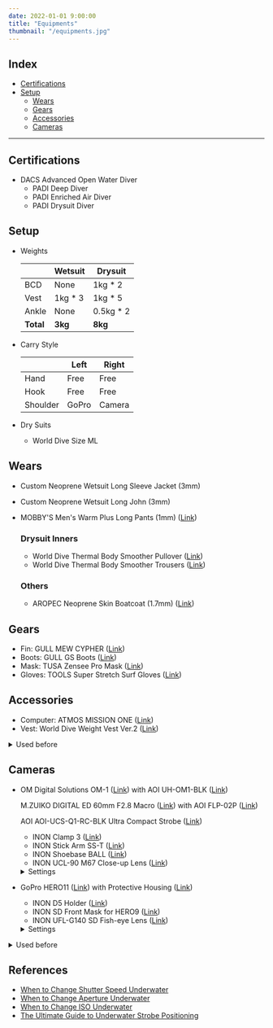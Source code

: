 ```yaml
---
date: 2022-01-01 9:00:00
title: "Equipments"
thumbnail: "/equipments.jpg"
---
```


## Index

- [Certifications](#certifications)
- [Setup](#setup)
  - [Wears](#wears)
  - [Gears](#gears)
  - [Accessories](#accessories)
  - [Cameras](#cameras)

---

<h2 id="certifications">Certifications</h2>

- DACS Advanced Open Water Diver
  - PADI Deep Diver
  - PADI Enriched Air Diver
  - PADI Drysuit Diver

<h2 id="setup">Setup</h2>

- Weights

  |           | Wetsuit  | Drysuit    |
  | --------- | -------- | ---------- |
  | BCD       | None     | 1kg \* 2   |
  | Vest      | 1kg \* 3 | 1kg \* 5   |
  | Ankle     | None     | 0.5kg \* 2 |
  | **Total** | **3kg**  | **8kg**    |

- Carry Style

  |          | Left  | Right  |
  | -------- | ----- | ------ |
  | Hand     | Free  | Free   |
  | Hook     | Free  | Free   |
  | Shoulder | GoPro | Camera |

- Dry Suits

  - World Dive Size ML

<h2 id="wears">Wears</h2>

- Custom Neoprene Wetsuit Long Sleeve Jacket (3mm)
- Custom Neoprene Wetsuit Long John (3mm)
- MOBBY'S Men's Warm Plus Long Pants (1mm) (<a href="https://www.mobby.co.jp/products/warm_plus_men_lp/">Link</a>)

  ### Drysuit Inners

  - World Dive Thermal Body Smoother Pullover (<a href="https://www.amazon.co.jp/dp/B00EUWJYUG">Link</a>)
  - World Dive Thermal Body Smoother Trousers (<a href="https://www.amazon.co.jp/dp/B00EUWC0ES">Link</a>)

  ### Others

  - AROPEC Neoprene Skin Boatcoat (1.7mm) (<a href="https://item.rakuten.co.jp/aqros/1000237/">Link</a>)

<h2 id="gears">Gears</h2>

- Fin: GULL MEW CYPHER (<a href="https://gull.kinugawa-net.co.jp/products/fins/mewcypher/">Link</a>)
- Boots: GULL GS Boots (<a href="https://gull.kinugawa-net.co.jp/products/boots_gloves/boots/mens/gsboots_m/">Link</a>)
- Mask: TUSA Zensee Pro Mask (<a href="https://tusa.com/us-en/TUSA/Masks/Zensee_Pro_Mask">Link</a>)
- Gloves: TOOLS Super Stretch Surf Gloves (<a href="https://www.amazon.co.jp/dp/B00GCYSAZU">Link</a>)

<h2 id="accessories">Accessories</h2>

- Computer: ATMOS MISSION ONE (<a href="https://www.atmos.app/missionone/">Link</a>)
- Vest: World Dive Weight Vest Ver.2 (<a href="https://www.amazon.co.jp/dp/B00EVEKSZI/">Link</a>)

<details><summary>Used before</summary>

- Light: TOVATEC FUSION 1050 (<a href="https://tovatec.com/collections/lights/products/fus1050">Link</a>)
- Other: TOOLS Magic Heater (<a href="https://www.amazon.co.jp/dp/B00PRM3IAK">Link</a>)

</details>

<h2 id="cameras">Cameras</h2>

- OM Digital Solutions OM-1 (<a href="https://jp.omsystem.com/product/dslr/om-omd/om/om1/spec.html">Link</a>) with AOI UH-OM1-BLK (<a href="http://www.fisheye-jp.com/products/uh-om1-blk.html">Link</a>)

  M.ZUIKO DIGITAL ED 60mm F2.8 Macro (<a href="https://jp.omsystem.com/product/lens/macro/60_28macro/index.html">Link</a>) with AOI FLP-02P (<a href="http://www.fisheye-jp.com/products/flp-02p.html">Link</a>)

  AOI AOI-UCS-Q1-RC-BLK Ultra Compact Strobe (<a href="http://www.fisheye-jp.com/products/ucs_q1_rc.html">Link</a>)

  - INON Clamp 3 (<a href="http://www.inon.co.jp/products/armsystem/components.html">Link</a>)
  - INON Stick Arm SS-T (<a href="https://www.inon.co.jp/products/armsystem/arm.html">Link</a>)
  - INON Shoebase BALL (<a href="http://www.inon.co.jp/products/armsystem/shoebase.html">Link</a>)
  - INON UCL-90 M67 Close-up Lens (<a href="http://www.inon.co.jp/products/lens/ucl90m67/spec.html">Link</a>)

  <details><summary>Settings</summary>

  - **Software**

    - Version: 1.5

  - **Global Settings**

    - Night Live View: On
    - Object Recognition: Bird
    - Buttom Customization:
      - ISO <- Object Recognition
    - White Balance: Auto
    - Flash Optimization: -0.5
    - AF Mode: Continuous AF
    - Shutter Speed: 1/250
    - ISO: 200
    - f</I>/2.8 - 8.0

  - **Shutter Mode: Single**

    - AF Target: Single
    - RC Mode: On

  - **Shutter Mode: Drive**

    - AF Target: Cross
    - RC Mode: Off

      💡 Use Pre flash cancel mode with drive mode

      1. Set shutter mode to single shot
      2. Set the strobe dial to manual
      3. Boot the strobe
      4. Send a flash signal once in single shot
      5. Wait two lights blink blue-blue
      6. Change shutter mode to drive mode

  - **References**

    - [(Japanese: Feb. 2023) OM-1 is the best for underwater photograph](https://jp.omsystem.com/product/dslr/om-omd/om/om1/special/review/shimizu-jun/index.html)
    - [(Japanese: Sep. 2023) Recommended Macro Lenses and Photography Methods](https://oceana.ne.jp/diving/138887)
    - [(Japanese: Nov. 2023) Macro Shooting of Fast Moving Fishes](https://oceana.ne.jp/diving/139707)
    - [(Japanese: Feb. 2024) How to Photograph Nudibranchs: Part 1](https://oceana.ne.jp/diving/diving-equipment/141203)

  </details>

- GoPro HERO11 (<a href="https://gopro.com/en/us/shop/cameras/hero11-black/CHDHX-111-master.html">Link</a>) with Protective Housing (<a href="https://gopro.com/en/us/shop/mounts-accessories/protective-housing-plus-waterproof-case/ADDIV-001.html">Link</a>)

  - INON D5 Holder (<a href="https://www.inon.co.jp/products/armsystem/d5base.html">Link</a>)
  - INON SD Front Mask for HERO9 (<a href="https://www.inon.co.jp/products/gopro/hero/sdfrontmaskhero9.html">Link</a>)
  - INON UFL-G140 SD Fish-eye Lens (<a href="https://www.inon.co.jp/products/gopro/uflg140sd.html">Link</a>)

  <details><summary>Settings</summary>

  - **Software**

    - Version: v2.20

  - **Preferences**

    - Auto Power Off: 1 Min
    - Voice Control: Off
    - GPS: Off
    - Rear Screen Grid: On

  - **Movie Profiles**

    - **Common Parameters**

      HyperSmooth: On
      Scheduled Capture: Off
      Duration: No Limit
      HindSight: Off
      Timer: Off
      Zoom: 1.0x
      Bit Rate: High
      Shutter: Auto
      EV Comp: 0
      White Balance: Auto
      ISO Min: 100
      ISO Max: 400
      Sharpness: Medium
      Color: Natural
      RAW Audito: Off
      Wind: Off

    - **Activity Profile**

      RES / FPS: 1080 / 60
      Lens: SuperView
      10-Bit: N/A

    - **Full Frame Profile**

      RES / FPS: 4K / 60
      Lens: Wide
      10-Bit: On

  - **Photo Profiles**

    - **Linear**

      Lens: Linear
      Output: SuperPhoto
      Scheduled Capture: Off
      Timer: Off
      Zoom: 1.0x
      Shutter: N/A
      EV Comp: N/A
      White Balance: Auto
      ISO Min: N/A
      ISO Max: N/A
      Sharpness: Medium
      Color: Vibrant

  </details>

<details><summary>Used before</summary>

- SONY DSC-RX100M5A (<a href="https://www.sony.jp/cyber-shot/products/DSC-RX100M5A/spec.html">Link</a>) with MPK-URX100A (<a href="https://www.sony.jp/cyber-shot/products/MPK-URX100A/">Link</a>)

  - Software Version: 1.0

  - Defaults

    - f</I>/1.8
    - SP (Shutter Priority) mode

  - Picture Settings

    - File Format: RAW+JPEG
    - JPEG Quality: Fine
    - JPEG Image Size: L (20M)
    - Aspect Ratio: 3:2 (Standard Film)
    - Focus Mode: Continuous AF or DMF (Single-shot AF)
    - Focus Area: Center
    - White Balance: Underwater Auto
    - Flash Mode: Flash Off
    - ISO: AUTO
    - ISO AUTO Min. SS: 1/250 \* Means preventing high ISO
    - AF illuminator: Off
    - Face Prty In Mlti Mtr: Off
    - DRO / Auto HDR: Off
    - Regist. Faces Priority: Off
    - Peaking Display: On \* Active when enabled DMF mode

  - Video Settings

    - File Format: XAVC S HD

  - Setup

    Pwr Save Start Time: 1 Min

- GoPro HERO8 (<a href="https://gopro.com/en/us/shop/cameras/hero8-black/CHDHX-801-master.html">Link</a>) with Protective Housing (<a href="https://gopro.com/en/us/shop/mounts-accessories/hero8-black-protective-housing/AJDIV-001.html">Link</a>)

  - Software Version: 2.51

  - Preferences

    - Voice Control: Off
    - Screen Saver: 1 Min
    - Auto Power Off: 5 Min

  - Standard Profile

    - Resolution: 4K
    - FPS: 60
    - Lens: Wide (Default)
    - HyperSmooth: On (Default)
    - Clips: Off (Default)
    - Bit Rate: High
    - EV Comp: 0
    - White Balance: 6500K
    - ISO Min: 100 (Default)
    - ISO Max: 1600
    - Sharpness: Medium
    - Color: Flat
    - RAW Audio: Off (Default)
    - Wind: Auto (Default)

- Nikon COOLPIX W300 (<a href="https://www.nikon-image.com/products/compact/lineup/w300/spec.html">Link</a>)

  - Software Version: 1.5

  - Picture Settings

    - Resolution: 4608 x 3456

  - Movie Settings

    - RES/FPS: 1080/60p
    - AF Mode: AF-F

  - Setup Menu

    - Underwater Flash: ON
    - Action Control Response: 1
    - Playback Action Control: OFF
    - Auto Off: 1m
      LED Light Timer: 5m

</details>

<h2 id="references">References</h2>

- [When to Change Shutter Speed Underwater](https://www.ikelite.com/blogs/advanced-techniques/when-to-change-iso-underwater)
- [When to Change Aperture Underwater](https://www.ikelite.com/blogs/advanced-techniques/when-to-change-aperture-underwater)
- [When to Change ISO Underwater](https://www.ikelite.com/blogs/advanced-techniques/when-to-change-iso-underwater)
- [The Ultimate Guide to Underwater Strobe Positioning](https://www.housingcamera.com/blog/guides-tutorials/ultimate-guide-underwater-strobe-positioning)

